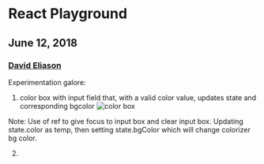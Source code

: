 # React Playground
## June 12, 2018
### [David Eliason](http://www.davethemaker.com)

Experimentation galore:

1. color box with input field that, with a valid color value, updates state and corresponding bgcolor
![color box]('../img/color_box.png' "color box")

Note: Use of ref to give focus to input box and clear input box. Updating state.color as temp, then setting state.bgColor which will change colorizer bg color.

2.